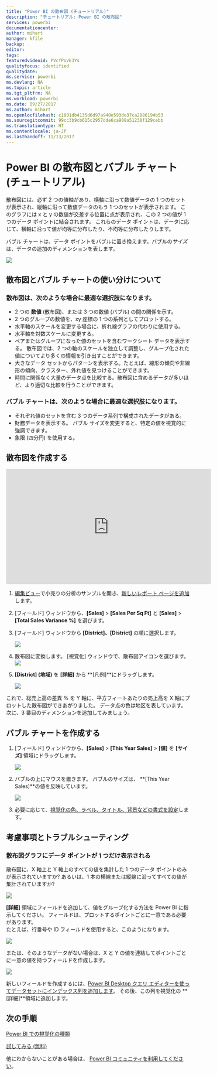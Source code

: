 ```yaml
---
title: "Power BI の散布図 (チュートリアル)"
description: "チュートリアル: Power BI の散布図"
services: powerbi
documentationcenter: 
author: mihart
manager: kfile
backup: 
editor: 
tags: 
featuredvideoid: PVcfPoVE3Ys
qualityfocus: identified
qualitydate: 
ms.service: powerbi
ms.devlang: NA
ms.topic: article
ms.tgt_pltfrm: NA
ms.workload: powerbi
ms.date: 09/27/2017
ms.author: mihart
ms.openlocfilehash: c1801db4135d6d97a940e593de37ca2886194b53
ms.sourcegitcommit: 99cc3b9cb615c2957dde6ca908a51238f129cebb
ms.translationtype: HT
ms.contentlocale: ja-JP
ms.lasthandoff: 11/13/2017
---
```

# <a name="scatter-charts-and-bubble-charts-in-power-bi-tutorial"></a>Power BI の散布図とバブル チャート (チュートリアル)
散布図には、必ず 2 つの値軸があり、横軸に沿って数値データの 1 つのセットが表示され、縦軸に沿って数値データのもう 1 つのセットが表示されます。 このグラフには x と y の数値が交差する位置に点が表示され、この 2 つの値が 1 つのデータ ポイントに結合されます。 これらのデータ ポイントは、データに応じて、横軸に沿って値が均等に分布したり、不均等に分布したりします。

バブル チャートは、データ ポイントをバブルに置き換えます。バブルの*サイズ*は、データの追加のディメンションを表します。

![](media/power-bi-visualization-scatter/power-bi-bubble-chart.png)

## <a name="when-to-use-a-scatter-chart-or-bubble-chart"></a>散布図とバブル チャートの使い分けについて
### <a name="scatter-charts-are-a-great-choice"></a>散布図は、次のような場合に最適な選択肢になります。
* 2 つの **数値** (散布図)、または 3 つの数値 (バブル) の間の関係を示す。
* 2 つのグループの数値を、xy 座標の 1 つの系列としてプロットする。
* 水平軸のスケールを変更する場合に、折れ線グラフの代わりに使用する。    
* 水平軸を対数スケールに変更する。
* ペアまたはグループになった値のセットを含むワークシート データを表示する。 散布図では、2 つの軸のスケールを独立して調整し、グループ化された値についてより多くの情報を引き出すことができます。
* 大きなデータ セットからパターンを表示する。たとえば、線形の傾向や非線形の傾向、クラスター、外れ値を見つけることができます。
* 時間に関係なく大量のデータ点を比較する。散布図に含めるデータが多いほど、より適切な比較を行うことができます。

### <a name="bubble-charts-are-a-great-choice"></a>バブル チャートは、次のような場合に最適な選択肢になります。
* それぞれ値のセットを含む 3 つのデータ系列で構成されたデータがある。
* 財務データを表示する。  バブル サイズを変更すると、特定の値を視覚的に強調できます。
* 象限 (四分円) を使用する。

## <a name="create-a-scatter-chart"></a>散布図を作成する
<iframe width="560" height="315" src="https://www.youtube.com/embed/PVcfPoVE3Ys?list=PL1N57mwBHtN0JFoKSR0n-tBkUJHeMP2cP" frameborder="0" allowfullscreen></iframe>

1. [編集ビュー](service-interact-with-a-report-in-editing-view.md)で小売りの分析のサンプルを開き、[新しいレポート ページを追加](power-bi-report-add-page.md)します。
2. [フィールド] ウィンドウから、**[Sales]** > **[Sales Per Sq Ft]** と **[Sales]** > **[Total Sales Variance %]** を選びます。
3. [フィールド] ウィンドウから **[District]、[District]** の順に選択します。
   
    ![](media/power-bi-visualization-scatter/pbi_scatter_chart_pre_convert.png)
4. 散布図に変換します。 [視覚化] ウィンドウで、散布図アイコンを選びます。
   ![](media/power-bi-visualization-scatter/pbi_scatter_chart_icon.png)
5. **[District] \(地域)** を **[詳細]** から **[凡例]**にドラッグします。
   
    ![](media/power-bi-visualization-scatter/pbi_scatter_chart_new.png)

これで、総売上高の差異 % を Y 軸に、平方フィートあたりの売上高を X 軸にプロットした散布図ができあがりました。  データ点の色は地区を表しています。  次に、3 番目のディメンションを追加してみましょう。

## <a name="create-a-bubble-chart"></a>バブル チャートを作成する
1. [フィールド] ウィンドウから、**[Sales]** > **[This Year Sales]** > **[値]** を **[サイズ]** 領域にドラッグします。 
   
   ![](media/power-bi-visualization-scatter/pbi_scatter_chart_size.png)
2. バブルの上にマウスを置きます。  バブルのサイズは、 **[This Year Sales]**の値を反映しています。
   
    ![](media/power-bi-visualization-scatter/pbi_scatter_chart_hover.png)
3. 必要に応じて、[視覚化の色、ラベル、タイトル、背景などの書式を設定](service-getting-started-with-color-formatting-and-axis-properties.md)します。

## <a name="considerations-and-troubleshooting"></a>考慮事項とトラブルシューティング
### <a name="your-scatter-chart-has-only-one-data-point"></a>**散布図グラフにデータ ポイントが 1 つだけ表示される**
散布図に、X 軸上と Y 軸上のすべての値を集計した 1 つのデータ ポイントのみが表示されていますか?  あるいは、1 本の横線または縦線に沿ってすべての値が集計されていますか?

![](media/power-bi-visualization-scatter/pbi_scatter_tshoot1.png)

**[詳細]** 領域にフィールドを追加して、値をグループ化する方法を Power BI に指示してください。 フィールドは、プロットするポイントごとに一意である必要があります。  
たとえば、行番号や ID フィールドを使用すると、このようになります。

![](media/power-bi-visualization-scatter/pbi_scatter_tshoot.png)

または、そのようなデータがない場合は、X と Y の値を連結してポイントごとに一意の値を持つフィールドを作成します。

![](media/power-bi-visualization-scatter/pbi_scatter_tshoot2.png)

新しいフィールドを作成するには、[Power BI Desktop クエリ エディターを使ってデータセットにインデックス列を追加します](desktop-add-custom-column.md)。  その後、この列を視覚化の **[詳細]**領域に追加します。

## <a name="next-steps"></a>次の手順
 [Power BI での視覚化の種類](power-bi-visualization-types-for-reports-and-q-and-a.md)

[試してみる (無料)](https://powerbi.com/)  

他にわからないことがある場合は、 [Power BI コミュニティを利用してください](http://community.powerbi.com/)。

